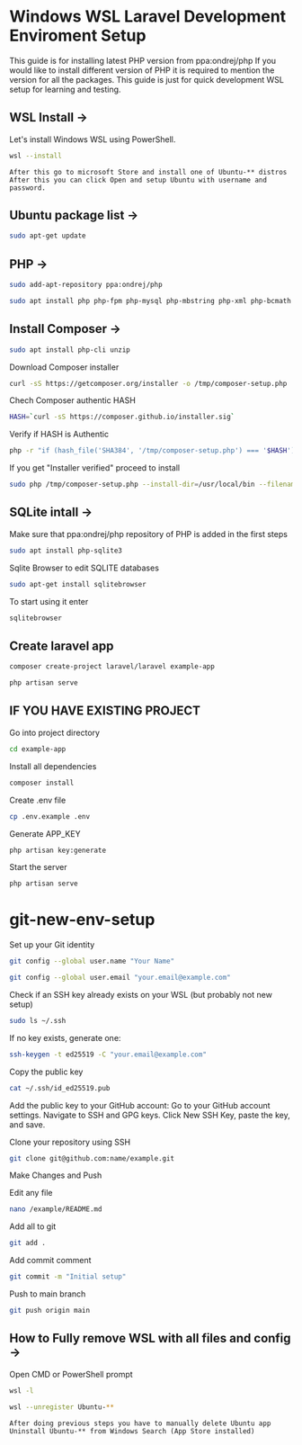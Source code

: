 # Windows WSL Laravel Development Enviroment Setup
This guide is for installing latest PHP version from ppa:ondrej/php
If you would like to install different version of PHP it is required to mention the version for all the packages.
This guide is just for quick development WSL setup for learning and testing.

## WSL Install ->
Let's install Windows WSL using PowerShell.
```bash
wsl --install
```
```
After this go to microsoft Store and install one of Ubuntu-** distros
After this you can click Open and setup Ubuntu with username and password.
```

## Ubuntu package list ->
```bash
sudo apt-get update
```

## PHP ->
```bash
sudo add-apt-repository ppa:ondrej/php
```
```bash
sudo apt install php php-fpm php-mysql php-mbstring php-xml php-bcmath php-intl php-curl php-zip
```


## Install Composer ->
```bash
sudo apt install php-cli unzip
```
Download Composer installer
```bash
curl -sS https://getcomposer.org/installer -o /tmp/composer-setup.php
```
Chech Composer authentic HASH
```bash
HASH=`curl -sS https://composer.github.io/installer.sig`
```
Verify if HASH is Authentic
```bash
php -r "if (hash_file('SHA384', '/tmp/composer-setup.php') === '$HASH') { echo 'Installer verified'; } else { echo 'Installer corrupt'; unlink('composer-setup.php'); } echo PHP_EOL;"
```
If you get "Installer verified" proceed to install
```bash
sudo php /tmp/composer-setup.php --install-dir=/usr/local/bin --filename=composer
```

## SQLite intall ->
Make sure that ppa:ondrej/php repository of PHP is added in the first steps
```bash
sudo apt install php-sqlite3
```
Sqlite Browser to edit SQLITE databases
```bash
sudo apt-get install sqlitebrowser
```
To start using it enter
```bash
sqlitebrowser
```

## Create laravel app
```bash
composer create-project laravel/laravel example-app
```
```bash
php artisan serve
```

## IF YOU HAVE EXISTING PROJECT
Go into project directory
```bash
cd example-app
```
Install all dependencies
```bash
composer install
```
Create .env file
```bash
cp .env.example .env
```
Generate APP_KEY
```bash
php artisan key:generate
```
Start the server
```bash
php artisan serve
```
# git-new-env-setup

Set up your Git identity
```bash
git config --global user.name "Your Name"
```
```bash
git config --global user.email "your.email@example.com"
```

Check if an SSH key already exists on your WSL (but probably not new setup)
```bash
sudo ls ~/.ssh
```

If no key exists, generate one:
```bash
ssh-keygen -t ed25519 -C "your.email@example.com"
```

Copy the public key
```bash
cat ~/.ssh/id_ed25519.pub
```

Add the public key to your GitHub account:
Go to your GitHub account settings.
Navigate to SSH and GPG keys.
Click New SSH Key, paste the key, and save.

Clone your repository using SSH
```bash
git clone git@github.com:name/example.git
```

Make Changes and Push

Edit any file
```bash
nano /example/README.md
```
Add all to git
```bash
git add .
```
Add commit comment
```bash
git commit -m "Initial setup"
```
Push to main branch
```bash
git push origin main
```


## How to Fully remove WSL with all files and config ->
Open CMD or PowerShell prompt
```bash
wsl -l
```
```bash
wsl --unregister Ubuntu-**
```
```
After doing previous steps you have to manually delete Ubuntu app
Uninstall Ubuntu-** from Windows Search (App Store installed)
```



